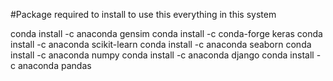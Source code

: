 #Package required to install to use this everything in this system

conda install -c anaconda gensim
conda install -c conda-forge keras
conda install -c anaconda scikit-learn
conda install -c anaconda seaborn
conda install -c anaconda numpy
conda install -c anaconda django
conda install -c anaconda pandas
